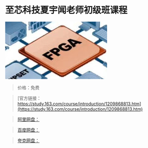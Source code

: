 # 至芯科技夏宇闻老师初级班课程

![img](../../../assets/study163/free/6412b69bac134bb7966a4ed8f5897140.jpg)

> 价格：免费

> [官方链接：https://study.163.com/course/introduction/1209868813.htm](https://study.163.com/course/introduction/1209868813.htm)

> [阿里网盘：]()

> [百度网盘：]()

> [夸克网盘：]()
